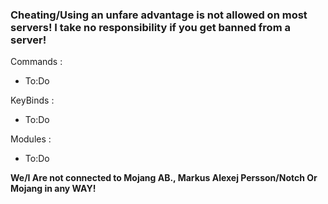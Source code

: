 <h3>Cheating/Using an unfare advantage is not allowed on most servers!
I take no responsibility if you get banned from a server!</h3>

Commands :
- To:Do

KeyBinds :
- To:Do

Modules :
- To:Do

<strong>We/I Are not connected to Mojang AB., Markus Alexej Persson/Notch Or Mojang in any WAY!</strong>
